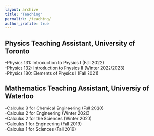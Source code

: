 ```yaml
---
layout: archive
title: "Teaching"
permalink: /teaching/
author_profile: true
---
```


<!--{% include base_path %}-->

<!--{% for post in site.teaching reversed %}-->
<!--{% include archive-single.html %}-->
<!--{% endfor %}-->

Physics Teaching Assistant, University of Toronto
---
-Physics 131: Introduction to Physics I (Fall 2022)\
-Physics 132: Introduction to Physics II (Winter 2022/2023)\
-Physics 180: Elements of Physics I (Fall 2021)


Mathematics Teaching Assistant, Universiy of Waterloo
---
-Calculus 3 for Chemical Engineering (Fall 2020)\
-Calculus 2 for Engineering (Winter 2020)\
-Calculus 2 for the Sciences (Winter 2020)\
-Calculus 1 for Engineering (Fall 2019)\
-Calculus 1 for Sciences (Fall 2019)
